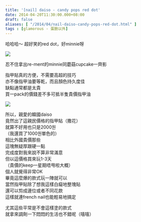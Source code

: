 ```yaml
---
title: '[nail] daiso - candy pops red dot'
date: 2014-04-20T11:30:00.000+08:00
draft: false
aliases: [ "/2014/04/nail-daiso-candy-pops-red-dot.html" ]
tags : [glamorous - 蛋臉以外]
---
```


哈哈哈～ 超好笑的red dot，好minnie呀  

![](/images/daisoreddot.jpg)

忍不住拿出re-ment的minnie同蘑菇cupcake一齊影  
  
指甲貼真的方便，不需要高超的技巧  
亦不像指甲油要等乾，而且顏色持久度佳  
缺點通常都是太貴  
買一pack的價錢差不多可抵半隻貴價指甲油  

![](/images/daisoreddot1.jpg)

所以，親愛的韓國daiso  
竟然出了這親民價格的指甲貼（撒花）  
就算不好用也只是2000원  
（我還買了1000원單色的）  
相比外國貴價那些  
這塊無疑厚跟硬一點  
完成度對我來說不算非常滿意  
但以這價格買來玩1-3天  
（貴價的keep一星期唔甩啦大概）  
個人就覺得非常OK  
畢竟這麼爆的款式玩一陣就可以  
當然指甲貼除了想我這樣白癡地整塊貼  
還可以剪成邊位或者不同花款  
這樣就連french nail也能輕易地搞定  
  
尤其這些平常是不會這樣塗的款式  
就拿來調劑一下悶悶的生活也不錯呢（嘻嘻）
